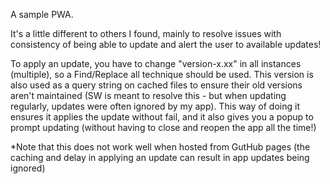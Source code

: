 A sample PWA.

It's a little different to others I found, mainly to resolve issues with consistency of being able to update and alert the user to available updates!

To apply an update, you have to change "version-x.xx" in all instances (multiple), so a Find/Replace all technique should be used. This version is also used as a query string on cached files to ensure their old versions aren't maintained (SW is meant to resolve this - but when updating regularly, updates were often ignored by my app). This way of doing it ensures it applies the update without fail, and it also gives you a popup to prompt updating (without having to close and reopen the app all the time!)

*Note that this does not work well when hosted from GutHub pages (the caching and delay in applying an update can result in app updates being ignored)
